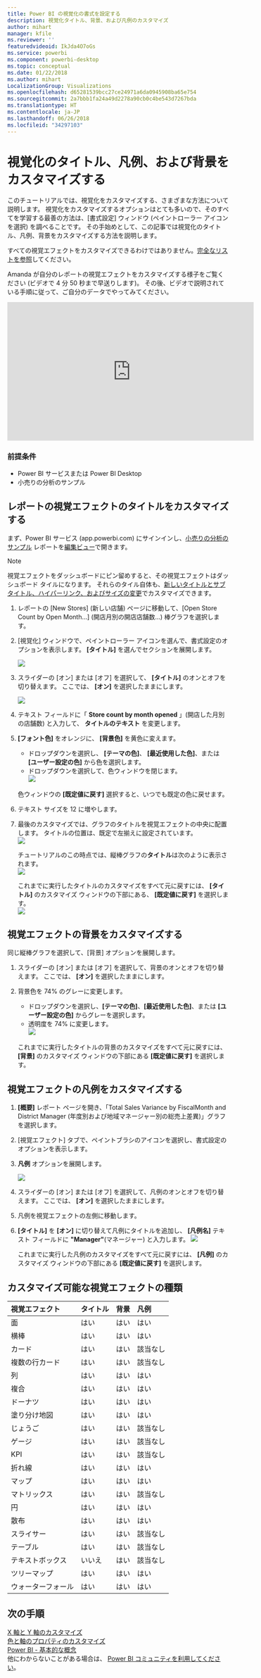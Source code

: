 ```yaml
---
title: Power BI の視覚化の書式を設定する
description: 視覚化タイトル、背景、および凡例のカスタマイズ
author: mihart
manager: kfile
ms.reviewer: ''
featuredvideoid: IkJda4O7oGs
ms.service: powerbi
ms.component: powerbi-desktop
ms.topic: conceptual
ms.date: 01/22/2018
ms.author: mihart
LocalizationGroup: Visualizations
ms.openlocfilehash: d65281539bcc27ce24971a6da0945908ba65e754
ms.sourcegitcommit: 2a7bbb1fa24a49d2278a90cb0c4be543d7267bda
ms.translationtype: HT
ms.contentlocale: ja-JP
ms.lasthandoff: 06/26/2018
ms.locfileid: "34297103"
---
```

# <a name="customize-visualization-titles-legends-and-backgrounds"></a>視覚化のタイトル、凡例、および背景をカスタマイズする
このチュートリアルでは、視覚化をカスタマイズする、さまざまな方法について説明します。   視覚化をカスタマイズするオプションはとても多いので、そのすべてを学習する最善の方法は、[書式設定] ウィンドウ (ペイントローラー アイコンを選択) を調べることです。  その手始めとして、この記事では視覚化のタイトル、凡例、背景をカスタマイズする方法を説明します。  

すべての視覚エフェクトをカスタマイズできるわけではありません。[完全なリストを参照](#list)してください。  

Amanda が自分のレポートの視覚エフェクトをカスタマイズする様子をご覧ください (ビデオで 4 分 50 秒まで早送りします)。 その後、ビデオで説明されている手順に従って、ご自分のデータでやってみてください。

<iframe width="560" height="315" src="https://www.youtube.com/embed/IkJda4O7oGs" frameborder="0" allowfullscreen></iframe>

### <a name="prerequisites"></a>前提条件
- Power BI サービスまたは Power BI Desktop
- 小売りの分析のサンプル

## <a name="customize-visualization-titles-in-reports"></a>レポートの視覚エフェクトのタイトルをカスタマイズする
まず、Power BI サービス (app.powerbi.com) にサインインし、[小売りの分析のサンプル](sample-datasets.md) レポートを[編集ビュー](service-interact-with-a-report-in-editing-view.md)で開きます。

> [!NOTE]
> 視覚エフェクトをダッシュボードにピン留めすると、その視覚エフェクトはダッシュボード タイルになります。  それらのタイル自体も、[新しいタイトルとサブタイトル、ハイパーリンク、およびサイズの変更](service-dashboard-edit-tile.md)でカスタマイズできます。
> 
> 

1. レポートの \[New Stores] \(新しい店舗) ページに移動して、\[Open Store Count by Open Month...] \(開店月別の開店店舗数…) 棒グラフを選択します。
2. [視覚化] ウィンドウで、ペイントローラー アイコンを選んで、書式設定のオプションを表示します。  **[タイトル]** を選んでセクションを展開します。  
   
   ![](media/power-bi-visualization-customize-title-background-and-legend/power-bi-formatting-menu.png)
3. スライダーの [オン] または [オフ] を選択して、  **[タイトル]** のオンとオフを切り替えます。 ここでは、 **[オン]** を選択したままにします。  
   
   ![](media/power-bi-visualization-customize-title-background-and-legend/onoffslider.png)
4. テキスト フィールドに「 **Store count by month opened** 」(開店した月別の店舗数) と入力して、 **タイトルのテキスト** を変更します。  
5. **[フォント色]** をオレンジに、 **[背景色]** を黄色に変えます。
   
   * ドロップダウンを選択し、 **[テーマの色]**、 **[最近使用した色]**、または **[ユーザー設定の色]** から色を選択します。
   * ドロップダウンを選択して、色ウィンドウを閉じます。  
     ![](media/power-bi-visualization-customize-title-background-and-legend/customizecolorpicker.png)
   
   色ウィンドウの **[既定値に戻す]** 選択すると、いつでも既定の色に戻せます。
6. テキスト サイズを 12 に増やします。
7. 最後のカスタマイズでは、グラフのタイトルを視覚エフェクトの中央に配置します。 タイトルの位置は、既定で左揃えに設定されています。  
   ![](media/power-bi-visualization-customize-title-background-and-legend/customizealign.png)
   
    チュートリアルのこの時点では、縦棒グラフの**タイトル**は次のように表示されます。  
    ![](media/power-bi-visualization-customize-title-background-and-legend/tutorialprogress1.png)
   
    これまでに実行したタイトルのカスタマイズをすべて元に戻すには、 **[タイトル]** のカスタマイズ ウィンドウの下部にある、 **[既定値に戻す]** を選択します。  
    ![](media/power-bi-visualization-customize-title-background-and-legend/revertall.png)

## <a name="customize-visualization-backgrounds"></a>視覚エフェクトの背景をカスタマイズする
同じ縦棒グラフを選択して、[背景] オプションを展開します。

1. スライダーの [オン] または [オフ] を選択して、背景のオンとオフを切り替えます。 ここでは、 **[オン]** を選択したままにします。
2. 背景色を 74% のグレーに変更します。
   
   * ドロップダウンを選択し、**[テーマの色]**、**[最近使用した色]**、または **[ユーザー設定の色]** からグレーを選択します。
   * 透明度を 74% に変更します。   
     ![](media/power-bi-visualization-customize-title-background-and-legend/power-bi-customize-background.png)
   
   これまでに実行したタイトルの背景のカスタマイズをすべて元に戻すには、 **[背景]** のカスタマイズ ウィンドウの下部にある **[既定値に戻す]** を選択します。

## <a name="customize-visualization-legends"></a>視覚エフェクトの凡例をカスタマイズする
1. **[概要]** レポート ページを開き、「Total Sales Variance by FiscalMonth and District Manager (年度別および地域マネージャー別の総売上差異)」グラフを選択します。
2. [視覚エフェクト] タブで、ペイントブラシのアイコンを選択し、書式設定のオプションを表示します。  
3. **凡例** オプションを展開します。
   
      ![](media/power-bi-visualization-customize-title-background-and-legend/legend.png)
4. スライダーの [オン] または [オフ] を選択して、凡例のオンとオフを切り替えます。 ここでは、 **[オン]** を選択したままにします。
5. 凡例を視覚エフェクトの左側に移動します。    
6. **[タイトル]** を **[オン]** に切り替えて凡例にタイトルを追加し、 **[凡例名]** テキスト フィールドに **"Manager"**(マネージャー) と入力します。
   ![](media/power-bi-visualization-customize-title-background-and-legend/legend-move.png)
   
   これまでに実行した凡例のカスタマイズをすべて元に戻すには、 **[凡例]** のカスタマイズ ウィンドウの下部にある **[既定値に戻す]** を選択します。

<a name="list"></a>

## <a name="visualization-types-that-can-be-customized"></a>カスタマイズ可能な視覚エフェクトの種類
| 視覚エフェクト | タイトル | 背景 | 凡例 |
|:--- |:--- |:--- |:--- |
| 面 |はい |はい |はい |
| 横棒 |はい |はい |はい |
| カード |はい |はい |該当なし |
| 複数の行カード |はい |はい |該当なし |
| 列 |はい |はい |はい |
| 複合 |はい |はい |はい |
| ドーナツ |はい |はい |はい |
| 塗り分け地図 |はい |はい |はい |
| じょうご |はい |はい |該当なし |
| ゲージ |はい |はい |該当なし |
| KPI |はい |はい |該当なし |
| 折れ線 |はい |はい |はい |
| マップ |はい |はい |はい |
| マトリックス |はい |はい |該当なし |
| 円 |はい |はい |はい |
| 散布 |はい |はい |はい |
| スライサー |はい |はい |該当なし |
| テーブル |はい |はい |該当なし |
| テキストボックス |いいえ |はい |該当なし |
| ツリーマップ |はい |はい |はい |
| ウォーターフォール |はい |はい |はい |

## <a name="next-steps"></a>次の手順
[X 軸と Y 軸のカスタマイズ](power-bi-visualization-customize-x-axis-and-y-axis.md)  
[色と軸のプロパティのカスタマイズ](service-getting-started-with-color-formatting-and-axis-properties.md)  
[Power BI - 基本的な概念](service-basic-concepts.md)  
他にわからないことがある場合は、 [Power BI コミュニティを利用してください](http://community.powerbi.com/)。

